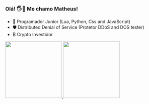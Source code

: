### Olá! 🖐🤙 Me chamo Matheus!

- 🔭 Programador Junior (Lua, Python, Css and JavaScript)
- 🛡️ Distributed Denial of Service (Protetor DDoS and DOS tester)
- ₿ Crypto Investidor

<div align="left">
  <a href="https://github.com/llfpss">
  <img height="180em" src="https://github-readme-stats.vercel.app/api?username=llfpss&show_icons=true&theme=algolia&include_all_commits=true&count_private=true"/>
  <img height="180em" src="https://github-readme-stats.vercel.app/api/top-langs/?username=llfpss&layout=compact&langs_count=7&theme=algolia"/>
</div>
